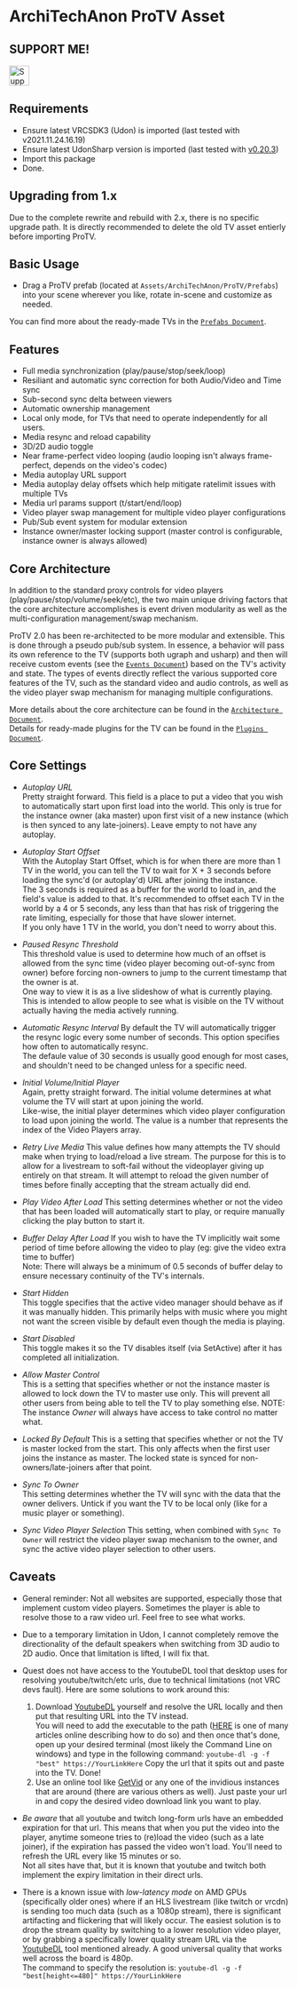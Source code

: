 # ArchiTechAnon ProTV Asset

## SUPPORT ME!
<a href='https://ko-fi.com/I3I84I3Z8' target='_blank'><img height='36' style='border:0px;height:36px;' src='https://cdn.ko-fi.com/cdn/kofi2.png?v=2' border='0' alt='Support me at ko-fi.com' /></a>

## Requirements
- Ensure latest VRCSDK3 (Udon) is imported (last tested with v2021.11.24.16.19)
- Ensure latest UdonSharp version is imported (last tested with [v0.20.3](https://github.com/MerlinVR/UdonSharp/releases/download/0.20.3/UdonSharp_v0.20.3.unitypackage))
- Import this package
- Done.

## Upgrading from 1.x
Due to the complete rewrite and rebuild with 2.x, there is no specific upgrade path. It is directly recommended to delete the old TV asset entierly before importing ProTV.

## Basic Usage
- Drag a ProTV prefab (located at `Assets/ArchiTechAnon/ProTV/Prefabs`) into your scene wherever you like, rotate in-scene and customize as needed.

You can find more about the ready-made TVs in the [`Prefabs Document`](./Docs/Prefabs.md).

## Features
- Full media synchronization (play/pause/stop/seek/loop)
- Resiliant and automatic sync correction for both Audio/Video and Time sync
- Sub-second sync delta between viewers
- Automatic ownership management
- Local only mode, for TVs that need to operate independently for all users.
- Media resync and reload capability
- 3D/2D audio toggle
- Near frame-perfect video looping (audio looping isn't always frame-perfect, depends on the video's codec)
- Media autoplay URL support
- Media autoplay delay offsets which help mitigate ratelimit issues with multiple TVs
- Media url params support (t/start/end/loop)
- Video player swap management for multiple video player configurations
- Pub/Sub event system for modular extension
- Instance owner/master locking support (master control is configurable, instance owner is always allowed)

## Core Architecture
In addition to the standard proxy controls for video players (play/pause/stop/volume/seek/etc), the two main unique driving factors that the core architecture accomplishes is event driven modularity as well as the multi-configuration management/swap mechanism.

ProTV 2.0 has been re-architected to be more modular and extensible. This is done through a pseudo pub/sub system. In essence, a behavior will pass its own reference to the TV (supports both ugraph and usharp) and then will receive custom events (see the [`Events Document`](./Docs/Events.md)) based on the TV's activity and state. The types of events directly reflect the various supported core features of the TV, such as the standard video and audio controls, as well as the video player swap mechanism for managing multiple configurations.

More details about the core architecture can be found in the [`Architecture Document`](./Docs/Architecture.md).  
Details for ready-made plugins for the TV can be found in the [`Plugins Document`](./Docs/Plugins.md).  

## Core Settings
- *Autoplay URL*  
Pretty straight forward. This field is a place to put a video that you wish to automatically start upon first load into the world. This only is true for the instance owner (aka master) upon first visit of a new instance (which is then synced to any late-joiners). Leave empty to not have any autoplay.

- *Autoplay Start Offset*  
With the Autoplay Start Offset, which is for when there are more than 1 TV in the world, you can tell the TV to wait for X + 3 seconds before loading the sync'd (or autoplay'd) URL after joining the instance.  
The 3 seconds is required as a buffer for the world to load in, and the field's value is added to that. It's recommended to offset each TV in the world by a 4 or 5 seconds, any less than that has risk of triggering the rate limiting, especially for those that have slower internet.   
If you only have 1 TV in the world, you don't need to worry about this.  

- *Paused Resync Threshold*  
This threshold value is used to determine how much of an offset is allowed from the sync time (video player becoming out-of-sync from owner) before forcing non-owners to jump to the current timestamp that the owner is at.  
One way to view it is as a live slideshow of what is currently playing. This is intended to allow people to see what is visible on the TV without actually having the media actively running.  

- *Automatic Resync Interval*
By default the TV will automatically trigger the resync logic every some number of seconds. This option specifies how often to automatically resync.  
The defaule value of 30 seconds is usually good enough for most cases, and shouldn't need to be changed unless for a specific need.

- *Initial Volume/Initial Player*  
Again, pretty straight forward. The initial volume determines at what volume the TV will start at upon joining the world.  
Like-wise, the initial player determines which video player configuration to load upon joining the world. The value is a number that represents the index of the Video Players array.

- *Retry Live Media*
This value defines how many attempts the TV should make when trying to load/reload a live stream. The purpose for this is to allow for a livestream to soft-fail without the videoplayer giving up entirely on that stream. It will attempt to reload the given number of times before finally accepting that the stream actually did end.

- *Play Video After Load*
This setting determines whether or not the video that has been loaded will automatically start to play, or require manually clicking the play button to start it.

- *Buffer Delay After Load*
If you wish to have the TV implicitly wait some period of time before allowing the video to play (eg: give the video extra time to buffer)  
Note: There will always be a minimum of 0.5 seconds of buffer delay to ensure necessary continuity of the TV's internals.

- *Start Hidden*  
This toggle specifies that the active video manager should behave as if it was manually hidden. This primarily helps with music where you might not want the screen visible by default even though the media is playing.

- *Start Disabled*  
This toggle makes it so the TV disables itself (via SetActive) after it has completed all initialization.  

- *Allow Master Control*  
This is a setting that specifies whether or not the instance master is allowed to lock down the TV to master use only. This will prevent all other users from being able to tell the TV to play something else. NOTE: The instance _Owner_ will always have access to take control no matter what.

- *Locked By Default*
This is a setting that specifies whether or not the TV is master locked from the start. This only affects when the first user joins the instance as master. The locked state is synced for non-owners/late-joiners after that point.

- *Sync To Owner*  
This setting determines whether the TV will sync with the data that the owner delivers. Untick if you want the TV to be local only (like for a music player or something).

- *Sync Video Player Selection*
This setting, when combined with `Sync To Owner` will restrict the video player swap mechanism to the owner, and sync the active video player selection to other users.


## Caveats
- General reminder: Not all websites are supported, especially those that implement custom video players. Sometimes the player is able to resolve those to a raw video url. Feel free to see what works.

- Due to a temporary limitation in Udon, I cannot completely remove the directionality of the default speakers when switching from 3D audio to 2D audio. Once that limitation is lifted, I will fix that.

- Quest does not have access to the YoutubeDL tool that desktop uses for resolving youtube/twitch/etc urls, due to technical limitations (not VRC devs fault). Here are some solutions to work around this:
    1) Download [YoutubeDL](https://github.com/ytdl-org/youtube-dl/releases/) yourself and resolve the URL locally and then put that resulting URL into the TV instead.  
    You will need to add the executable to the path ([HERE](https://www.c-sharpcorner.com/article/add-a-directory-to-path-environment-variable-in-windows-10/) is one of many articles online describing how to do so) and then once that's done, open up your desired terminal (most likely the Command Line on windows) and type in the following command: `youtube-dl -g -f "best" https://YourLinkHere`
    Copy the url that it spits out and paste into the TV. Done!
    2) Use an online tool like [GetVid](https://getvideo.org/en) or any one of the invidious instances that are around (there are various others as well). Just paste your url in and copy the desired video download link you want to play.

- *Be aware* that all youtube and twitch long-form urls have an embedded expiration for that url. This means that when you put the video into the player, anytime someone tries to (re)load the video (such as a late joiner), if the expiration has passed the video won't load. You'll need to refresh the URL every like 15 minutes or so.  
Not all sites have that, but it is known that youtube and twitch both implement the expiry limitation in their direct urls.

- There is a known issue with _low-latency mode_ on AMD GPUs (specifically older ones) where if an HLS livestream (like twitch or vrcdn) is sending too much data (such as a 1080p stream), there is significant artifacting and flickering that will likely occur. The easiest solution is to drop the stream quality by switching to a lower resolution video player, or by grabbing a specifically lower quality stream URL via the [YoutubeDL](https://github.com/ytdl-org/) tool mentioned already. A good universal quality that works well across the board is 480p.  
The command to specify the resolution is: `youtube-dl -g -f "best[height<=480]" https://YourLinkHere`
